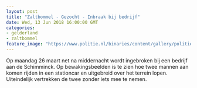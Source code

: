 ```yaml
---
layout: post
title: "Zaltbommel - Gezocht - Inbraak bij bedrijf"
date: Wed, 13 Jun 2018 16:00:00 GMT
categories: 
- gelderland 
- zaltbommel 
feature_image: "https://www.politie.nl/binaries/content/gallery/politie/gezocht/verdachten/2018/juni/02-on/2018139856-1.jpg"
---
```


Op maandag 26 maart net na middernacht wordt ingebroken bij een bedrijf aan de Schimminck. Op bewakingsbeelden is te zien hoe twee mannen aan komen rijden in een stationcar en uitgebreid over het terrein lopen. Uiteindelijk vertrekken de twee zonder iets mee te nemen.
